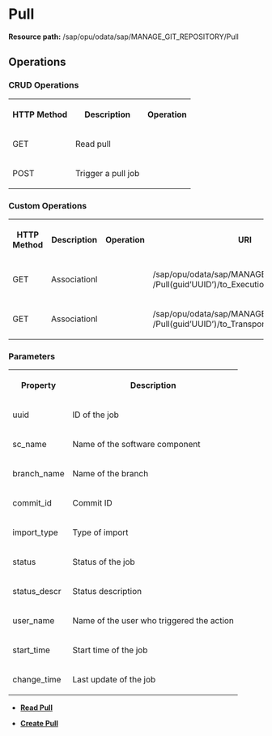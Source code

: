 <!-- loio3198c2ac3a11467686920c303d14df78 -->

# Pull

**Resource path:** /sap/opu/odata/sap/MANAGE\_GIT\_REPOSITORY/Pull



<a name="loio3198c2ac3a11467686920c303d14df78__section_zps_1q4_bpb"/>

## Operations



### CRUD Operations

<a name="loio3198c2ac3a11467686920c303d14df78__table_kdm_fq4_bpb"/>


<table>
<tr>
<th>

HTTP Method



</th>
<th>

Description



</th>
<th>

Operation



</th>
</tr>
<tr>
<td>

GET



</td>
<td>

Read pull



</td>
<td>

 



</td>
</tr>
<tr>
<td>

POST



</td>
<td>

Trigger a pull job



</td>
<td>

 



</td>
</tr>
</table>



### Custom Operations

<a name="loio3198c2ac3a11467686920c303d14df78__table_b1c_b54_bpb"/>


<table>
<tr>
<th>

HTTP Method



</th>
<th>

Description



</th>
<th>

Operation



</th>
<th>

URI



</th>
</tr>
<tr>
<td>

GET



</td>
<td>

Associationl



</td>
<td>

 



</td>
<td>

/sap/opu/odata/sap/MANAGE\_GIT\_REPOSITORY /Pull\(guid’UUID’\)/to\_Executiong\_log



</td>
</tr>
<tr>
<td>

GET



</td>
<td>

Associationl



</td>
<td>

 



</td>
<td>

/sap/opu/odata/sap/MANAGE\_GIT\_REPOSITORY /Pull\(guid’UUID’\)/to\_Transport\_log



</td>
</tr>
</table>



### Parameters

<a name="loio3198c2ac3a11467686920c303d14df78__table_c3l_hq4_bpb"/>


<table>
<tr>
<th>

Property



</th>
<th>

Description



</th>
</tr>
<tr>
<td>

uuid



</td>
<td>

ID of the job



</td>
</tr>
<tr>
<td>

sc\_name



</td>
<td>

Name of the software component



</td>
</tr>
<tr>
<td>

branch\_name



</td>
<td>

Name of the branch



</td>
</tr>
<tr>
<td>

commit\_id



</td>
<td>

Commit ID



</td>
</tr>
<tr>
<td>

import\_type



</td>
<td>

Type of import



</td>
</tr>
<tr>
<td>

status



</td>
<td>

Status of the job



</td>
</tr>
<tr>
<td>

status\_descr



</td>
<td>

Status description



</td>
</tr>
<tr>
<td>

user\_name



</td>
<td>

Name of the user who triggered the action



</td>
</tr>
<tr>
<td>

start\_time



</td>
<td>

Start time of the job



</td>
</tr>
<tr>
<td>

change\_time



</td>
<td>

Last update of the job



</td>
</tr>
</table>

-   **[Read Pull](Read_Pull_5de83f9.md "")**  

-   **[Create Pull](Create_Pull_c4b8a97.md "")**  



